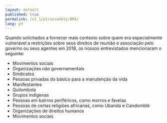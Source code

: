 ```yaml
---
layout: default
published: true
permalink: /v3_1/pt/assembly/BRA/
lang: pt
---
```


Quando solicitados a fornecer mais contexto sobre quem era especialmente vulnerável a restrições sobre seus direitos de reunião e associação pelo governo ou seus agentes em 2018, os nossos entrevistados mencionaram o seguinte:

- Movimentos sociais
- Organizações não governamentais
- Sindicatos
- Pessoas privadas do básico para a manutenção da vida
- Manifestantes
- Quilombola
- Grupos indígenas
- Pessoas em bairros periféricos, como morros e favelas
- Pessoas de certas religiões africanas, como Ubanda e Candomblé
- Organizações de direitos humanos
- Movimentos sociais

